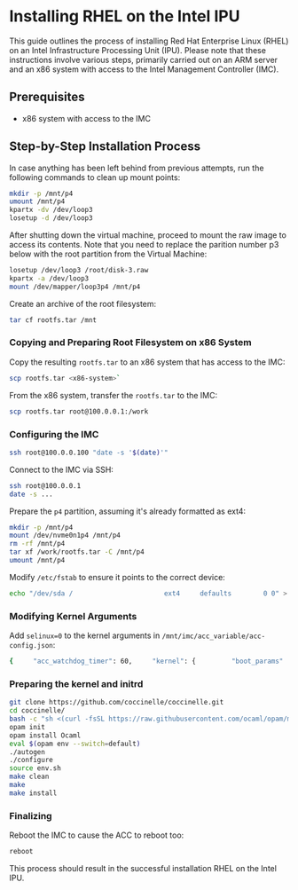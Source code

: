 Installing RHEL on the Intel IPU
================================

This guide outlines the process of installing Red Hat Enterprise Linux (RHEL) on an Intel Infrastructure Processing Unit (IPU). Please note that these instructions involve various steps, primarily carried out on an ARM server and an x86 system with access to the Intel Management Controller (IMC). 

Prerequisites
-------------

*   x86 system with access to the IMC

Step-by-Step Installation Process
---------------------------------


In case anything has been left behind from previous attempts, run the following commands to clean up mount points:

```bash
mkdir -p /mnt/p4
umount /mnt/p4
kpartx -dv /dev/loop3
losetup -d /dev/loop3
```

After shutting down the virtual machine, proceed to mount the raw image to access its contents. Note that you need to replace the parition number p3 below with the root partition from the Virtual Machine:

```bash
losetup /dev/loop3 /root/disk-3.raw
kpartx -a /dev/loop3
mount /dev/mapper/loop3p4 /mnt/p4
```

Create an archive of the root filesystem:

```bash
tar cf rootfs.tar /mnt
```

### Copying and Preparing Root Filesystem on x86 System

Copy the resulting `rootfs.tar` to an x86 system that has access to the IMC:

```bash
scp rootfs.tar <x86-system>`
```

From the x86 system, transfer the `rootfs.tar` to the IMC:

```bash
scp rootfs.tar root@100.0.0.1:/work
```

### Configuring the IMC

```bash
ssh root@100.0.0.100 "date -s '$(date)'"
```

Connect to the IMC via SSH:

```bash
ssh root@100.0.0.1
date -s ...
```

Prepare the `p4` partition, assuming it's already formatted as ext4:

```bash
mkdir -p /mnt/p4
mount /dev/nvme0n1p4 /mnt/p4
rm -rf /mnt/p4
tar xf /work/rootfs.tar -C /mnt/p4
umount /mnt/p4
```

Modify `/etc/fstab` to ensure it points to the correct device:

```bash
echo "/dev/sda /                       ext4     defaults        0 0" > /mnt/p4/etc/fstab
```

### Modifying Kernel Arguments

Add `selinux=0` to the kernel arguments in `/mnt/imc/acc_variable/acc-config.json`:

```bash
{     "acc_watchdog_timer": 60,     "kernel": {         "boot_params" : "ip=192.168.0.2::192.168.0.1:255.255.255.0::enp0s1f0:off root=/dev/sda rw netroot=iscsi:192.168.0.1::::iqn.e2000:acc initrdmem=0x440c000000,0x8000000 acpi=force selinux=0"     } }
```

### Preparing the kernel and initrd

```bash
git clone https://github.com/coccinelle/coccinelle.git
cd coccinelle/
bash -c "sh <(curl -fsSL https://raw.githubusercontent.com/ocaml/opam/master/shell/install.sh)"
opam init
opam install Ocaml
eval $(opam env --switch=default)
./autogen
./configure
source env.sh
make clean
make
make install
```

### Finalizing
Reboot the IMC to cause the ACC to reboot too:

```bash
reboot
```

This process should result in the successful installation RHEL on the Intel IPU.
